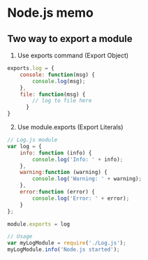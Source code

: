 # Node.js memo

## Two way to export a module

1. Use exports command (Export Object)
  ```javascript
  exports.log = {
      console: function(msg) {
          console.log(msg);
      },
      file: function(msg) {
          // log to file here
        }
  }
  ```
2. Use module.exports (Export Literals)
  ```javascript
  // Log.js module
  var log = {
      info: function (info) { 
          console.log('Info: ' + info);
      },
      warning:function (warning) { 
          console.log('Warning: ' + warning);
      },
      error:function (error) { 
          console.log('Error: ' + error);
      }
  };

  module.exports = log
  
  // Usage
  var myLogModule = require('./Log.js');
  myLogModule.info('Node.js started');
  ```